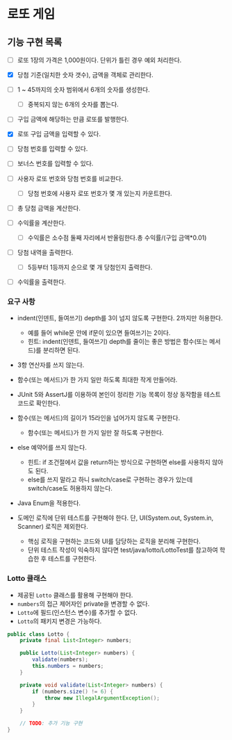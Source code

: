 # 로또 게임

## 기능 구현 목록

- [ ] 로또 1장의 가격은 1,000원이다. 단위가 틀린 경우 예외 처리한다.
- [x] 당첨 기준(일치한 숫자 갯수), 금액을 객체로 관리한다.
- [ ] 1 ~ 45까지의 숫자 범위에서 6개의 숫자를 생성한다.
  - [ ] 중복되지 않는 6개의 숫자를 뽑는다.
- [ ] 구입 금액에 해당하는 만큼 로또를 발행한다.
- [x] 로또 구입 금액을 입력할 수 있다.
- [ ] 당첨 번호를 입력할 수 있다.
- [ ] 보너스 번호를 입력할 수 있다.
- [ ] 사용자 로또 번호와 당첨 번호를 비교한다.
  - [ ] 당첨 번호에 사용자 로또 번호가 몇 개 있는지 카운트한다.
- [ ] 총 당첨 금액을 계산한다.
- [ ] 수익률을 계산한다.
    - [ ] 수익률은 소수점 둘째 자리에서 반올림한다.총 수익률/(구입 금액*0.01)
- [ ] 당첨 내역을 출력한다.
  - [ ] 5등부터 1등까지 순으로 몇 개 당첨인지 출력한다.
- [ ] 수익률을 출력한다.



### 요구 사항
* indent(인덴트, 들여쓰기) depth를 3이 넘지 않도록 구현한다. 2까지만 허용한다.
    * 예를 들어 while문 안에 if문이 있으면 들여쓰기는 2이다.
    * 힌트: indent(인덴트, 들여쓰기) depth를 줄이는 좋은 방법은 함수(또는 메서드)를 분리하면 된다.
* 3항 연산자를 쓰지 않는다.
* 함수(또는 메서드)가 한 가지 일만 하도록 최대한 작게 만들어라.
* JUnit 5와 AssertJ를 이용하여 본인이 정리한 기능 목록이 정상 동작함을 테스트 코드로 확인한다.

* 함수(또는 메서드)의 길이가 15라인을 넘어가지 않도록 구현한다.
  * 함수(또는 메서드)가 한 가지 일만 잘 하도록 구현한다.
* else 예약어를 쓰지 않는다.
  * 힌트: if 조건절에서 값을 return하는 방식으로 구현하면 else를 사용하지 않아도 된다.
  * else를 쓰지 말라고 하니 switch/case로 구현하는 경우가 있는데 switch/case도 허용하지 않는다.
* Java Enum을 적용한다.
* 도메인 로직에 단위 테스트를 구현해야 한다. 단, UI(System.out, System.in, Scanner) 로직은 제외한다.
  * 핵심 로직을 구현하는 코드와 UI를 담당하는 로직을 분리해 구현한다.
  * 단위 테스트 작성이 익숙하지 않다면 test/java/lotto/LottoTest를 참고하여 학습한 후 테스트를 구현한다.


### Lotto 클래스

- 제공된 `Lotto` 클래스를 활용해 구현해야 한다.
- `numbers`의 접근 제어자인 private을 변경할 수 없다.
- `Lotto`에 필드(인스턴스 변수)를 추가할 수 없다.
- `Lotto`의 패키지 변경은 가능하다.

```java
public class Lotto {
    private final List<Integer> numbers;

    public Lotto(List<Integer> numbers) {
        validate(numbers);
        this.numbers = numbers;
    }

    private void validate(List<Integer> numbers) {
        if (numbers.size() != 6) {
            throw new IllegalArgumentException();
        }
    }

    // TODO: 추가 기능 구현
}
```